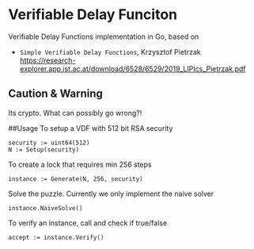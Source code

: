 # Verifiable Delay Funciton 
Verifiable Delay Functions implementation in Go, based on


- `Simple Verifiable Delay Functions`, Krzysztof Pietrzak https://research-explorer.app.ist.ac.at/download/6528/6529/2019_LIPIcs_Pietrzak.pdf


## Caution & Warning
Its crypto. What can possibly go wrong?!

##Usage
To setup a VDF with 512 bit RSA security
```
security := uint64(512)
N := Setup(security)

```

To create a lock that requires min 256 steps
```
instance := Generate(N, 256, security)
```

Solve the puzzle. Currently we only implement the naive solver
```
instance.NaiveSolve()
```
To verify an instance, call and check if true/false
```
accept := instance.Verify() 
	
```